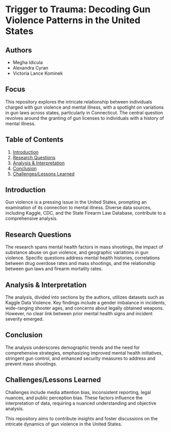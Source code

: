 # Trigger to Trauma: Decoding Gun Violence Patterns in the United States

## Authors
- Megha Idicula
- Alexandra Cyran
- Victoria Lance Kominek

## Focus
This repository explores the intricate relationship between individuals charged with gun violence and mental illness, with a spotlight on variations in gun laws across states, particularly in Connecticut. The central question revolves around the granting of gun licenses to individuals with a history of mental illness.

## Table of Contents
1. [Introduction](#introduction)
2. [Research Questions](#research-questions)
3. [Analysis & Interpretation](#analysis--interpretation)
4. [Conclusion](#conclusion)
5. [Challenges/Lessons Learned](#challengeslessons-learned)

## Introduction
Gun violence is a pressing issue in the United States, prompting an examination of its connection to mental illness. Diverse data sources, including Kaggle, CDC, and the State Firearm Law Database, contribute to a comprehensive analysis.

## Research Questions
The research spans mental health factors in mass shootings, the impact of substance abuse on gun violence, and geographic variations in gun violence. Specific questions address mental health histories, correlations between drug overdose rates and mass shootings, and the relationship between gun laws and firearm mortality rates.

## Analysis & Interpretation
The analysis, divided into sections by the authors, utilizes datasets such as Kaggle Data Violence. Key findings include a gender imbalance in incidents, wide-ranging shooter ages, and concerns about legally obtained weapons. However, no clear link between prior mental health signs and incident severity emerged.

## Conclusion
The analysis underscores demographic trends and the need for comprehensive strategies, emphasizing improved mental health initiatives, stringent gun control, and enhanced security measures to address and prevent mass shootings.

## Challenges/Lessons Learned
Challenges include media attention bias, inconsistent reporting, legal nuances, and public perception bias. These factors influence the interpretation of data, requiring a nuanced understanding and objective analysis.

This repository aims to contribute insights and foster discussions on the intricate dynamics of gun violence in the United States.